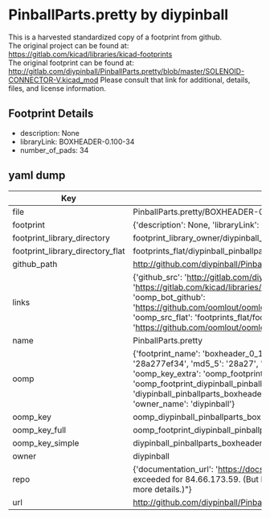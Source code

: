# PinballParts.pretty by diypinball  
This is a harvested standardized copy of a footprint from github.  
The original project can be found at:  
https://gitlab.com/kicad/libraries/kicad-footprints  
The original footprint can be found at:
http://gitlab.com/diypinball/PinballParts.pretty/blob/master/SOLENOID-CONNECTOR-V.kicad_mod
Please consult that link for additional, details, files, and license information.  
## Footprint Details
* description: None  
* libraryLink: BOXHEADER-0.100-34  
* number_of_pads: 34  
## yaml dump  
| Key | Value |  
| --- | --- |  
| file | PinballParts.pretty/BOXHEADER-0.100-34.kicad_mod |  
| footprint | {'description': None, 'libraryLink': 'BOXHEADER-0.100-34', 'number_of_pads': 34} |  
| footprint_library_directory | footprint_library_owner/diypinball_PinballParts.pretty |  
| footprint_library_directory_flat | footprints_flat/diypinball_pinballparts_boxheader_0_100_34/working |  
| github_path | http://github.com/diypinball/PinballParts.pretty/blob/master/BOXHEADER-0.100-34.kicad_mod |  
| links | {'github_src': 'http://gitlab.com/diypinball/PinballParts.pretty/blob/master/SOLENOID-CONNECTOR-V.kicad_mod', 'github_src_repo': 'https://gitlab.com/kicad/libraries/kicad-footprints', 'oomp_bot': 'footprints/diypinball_pinballparts_boxheader_0_100_34/working', 'oomp_bot_github': 'https://github.com/oomlout/oomlout_oomp_footprint_bot/tree/main/footprints/diypinball_pinballparts_boxheader_0_100_34/working', 'oomp_src_flat': 'footprints_flat/footprints_flat/diypinball_pinballparts_boxheader_0_100_34/working', 'oomp_src_flat_github': 'https://github.com/oomlout/oomlout_oomp_footprint_src/tree/main/footprints_flat/diypinball_pinballparts_boxheader_0_100_34/working'} |  
| name | PinballParts.pretty |  
| oomp | {'footprint_name': 'boxheader_0_100_34', 'library_name': 'pinballparts', 'md5': '28a277ef3432fa462d0d3553465bb01e', 'md5_10': '28a277ef34', 'md5_5': '28a27', 'md5_6': '28a277', 'oomp_key': 'oomp_diypinball_pinballparts_boxheader_0_100_34', 'oomp_key_extra': 'oomp_footprint_diypinball_pinballparts_boxheader_0_100_34', 'oomp_key_full': 'oomp_footprint_diypinball_pinballparts_boxheader_0_100_34_28a277', 'oomp_key_simple': 'diypinball_pinballparts_boxheader_0_100_34', 'original_filename': 'PinballParts.pretty/BOXHEADER-0.100-34.kicad_mod', 'owner_name': 'diypinball'} |  
| oomp_key | oomp_diypinball_pinballparts_boxheader_0_100_34 |  
| oomp_key_full | oomp_footprint_diypinball_pinballparts_boxheader_0_100_34 |  
| oomp_key_simple | diypinball_pinballparts_boxheader_0_100_34 |  
| owner | diypinball |  
| repo | {'documentation_url': 'https://docs.github.com/rest/overview/resources-in-the-rest-api#rate-limiting', 'message': "API rate limit exceeded for 84.66.173.59. (But here's the good news: Authenticated requests get a higher rate limit. Check out the documentation for more details.)"} |  
| url | http://github.com/diypinball/PinballParts.pretty |  

